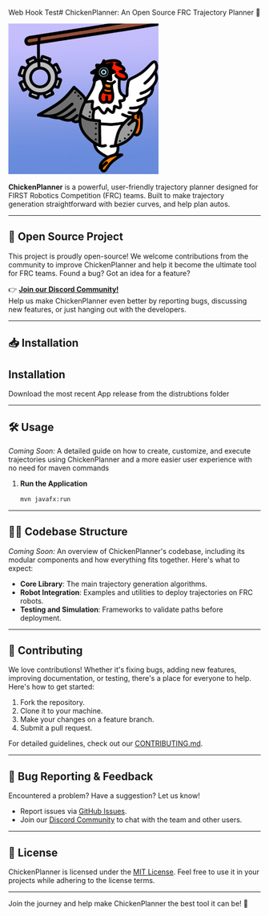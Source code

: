 Web Hook Test# ChickenPlanner: An Open Source FRC Trajectory Planner 🐔

<img src="src/main/resources/AppIcon.png" alt="ChickenPlanner Logo" width="300">

**ChickenPlanner** is a powerful, user-friendly trajectory planner designed for FIRST Robotics Competition (FRC) teams. Built to make trajectory generation straightforward with bezier curves, and help plan autos.

---

## 🚀 **Open Source Project**

This project is proudly open-source! We welcome contributions from the community to improve ChickenPlanner and help it become the ultimate tool for FRC teams. Found a bug? Got an idea for a feature?  

👉 **[Join our Discord Community!](https://discord.gg/Gg8XQRPKdx)**  
Help us make ChickenPlanner even better by reporting bugs, discussing new features, or just hanging out with the developers.

---

## 📥 Installation

## Installation
Download the most recent App release from the distrubtions folder
    
---

## 🛠️ Usage

*Coming Soon:* A detailed guide on how to create, customize, and execute trajectories using ChickenPlanner and a more easier user experience with no need for maven commands
1. **Run the Application**
    ```bash
    mvn javafx:run
    ```
---

## 🧑‍💻 Codebase Structure

*Coming Soon:* An overview of ChickenPlanner's codebase, including its modular components and how everything fits together. Here's what to expect:  
- **Core Library**: The main trajectory generation algorithms. 
- **Robot Integration**: Examples and utilities to deploy trajectories on FRC robots.  
- **Testing and Simulation**: Frameworks to validate paths before deployment.

---

## 📝 Contributing

We love contributions! Whether it's fixing bugs, adding new features, improving documentation, or testing, there's a place for everyone to help. Here's how to get started:  
1. Fork the repository.  
2. Clone it to your machine.  
3. Make your changes on a feature branch.  
4. Submit a pull request.  

For detailed guidelines, check out our [CONTRIBUTING.md](CONTRIBUTING.md).  

---

## 🐛 Bug Reporting & Feedback

Encountered a problem? Have a suggestion? Let us know!  
- Report issues via [GitHub Issues](https://github.com/Team3082/ChickenPlanner/issues).  
- Join our [Discord Community](https://discord.gg/Gg8XQRPKdx) to chat with the team and other users.

---

## 📜 License

ChickenPlanner is licensed under the [MIT License](LICENSE). Feel free to use it in your projects while adhering to the license terms.

---

Join the journey and help make ChickenPlanner the best tool it can be! 🐔

